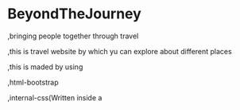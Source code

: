 # BeyondTheJourney
,bringing people together through travel


,this is travel website by which yu can explore about different places

,this is maded by using 

,html-bootstrap

,internal-css(Written inside a <style> tag within the <head> section of the HTML document)

,java skript
